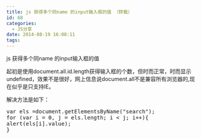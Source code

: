 ```yaml
---
title: js 获得多个同name 的input输入框的值 （转载）
id: 68
categories:
  - JS分享
date: 2014-08-19 16:08:11
tags:
---
```


js 获得多个同name 的input输入框的值

起初是使用document.all.id.length获得输入框的个数，但时而正常，时而显示undefined，效果不是很好，网上信息说document.all不是兼容所有浏览器的,现在似乎是只支持IE。

解决方法是如下：
<pre lang="java" line="1" escaped="true">
var els =document.getElementsByName("search");
for (var i = 0, j = els.length; i &lt; j; i++){
alert(els[i].value);
}</pre>